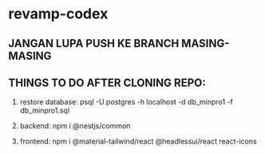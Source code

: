# revamp-codex

## JANGAN LUPA PUSH KE BRANCH MASING-MASING

## THINGS TO DO AFTER CLONING REPO:
1. restore database:
psql -U postgres -h localhost -d db_minpro1 -f db_minpro1.sql

2. backend:
npm i @nestjs/common

3. frontend:
npm i @material-tailwind/react @headlessui/react react-icons
